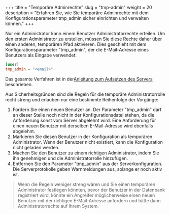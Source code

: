 +++
title = "Temporäre Adminrechte"
slug = "tmp-admin"
weight = 20
description = "Erfahren Sie, wie Sie temporäre Adminrechte mit dem Konfigurationsparameter tmp_admin sicher einrichten und verwalten können."
+++

Nur ein Administrator kann einem Benutzer Administratorrechte erteilen. Um den ersten Administrator zu erstellen, müssen Sie diese Rechte daher über einen anderen, temporären Pfad aktivieren. Dies geschieht mit dem Konfigurationsparameter "tmp_admin", der die E-Mail-Adresse eines Benutzers als Eingabe verwendet:

```toml
[user]
tmp_admin = "<email>"
```

Das gesamte Verfahren ist in der[Anleitung zum Aufsetzen des Servers](/de/server/setup/admin) beschrieben.

Aus Sicherheitsgründen sind die Regeln für die temporäre Administratorrolle recht streng und erlauben nur eine bestimmte Reihenfolge der Vorgänge:
1. Fordern Sie einen neuen Benutzer an. Der Parameter "tmp_admin" darf an dieser Stelle noch nicht in der Konfigurationsdatei stehen, da die Anforderung sonst vom Server abgelehnt wird. Eine Anforderung für einen neuen Benutzer mit derselben E-Mail-Adresse wird ebenfalls abgelehnt.
1. Markieren Sie diesen Benutzer in der Konfiguration als temporären Administrator. Wenn der Benutzer nicht existiert, kann die Konfiguration nicht geladen werden.
1. Machen Sie den Benutzer zu einem richtigen Administrator, indem Sie ihn genehmigen und die Administratorrolle hinzufügen.
1. Entfernen Sie den Parameter "tmp_admin" aus der Serverkonfiguration. Die Serverprotokolle geben Warnmeldungen aus, solange er noch aktiv ist.

> Wenn die Regeln weniger streng wären und Sie einen temporären Administrator festlegen könnten, bevor der Benutzer in der Datenbank registriert wird, könnte ein Angreifer möglicherweise einen neuen Benutzer mit der richtigen E-Mail-Adresse anfordern und hätte dann Administratorrechte auf Ihrem System.
